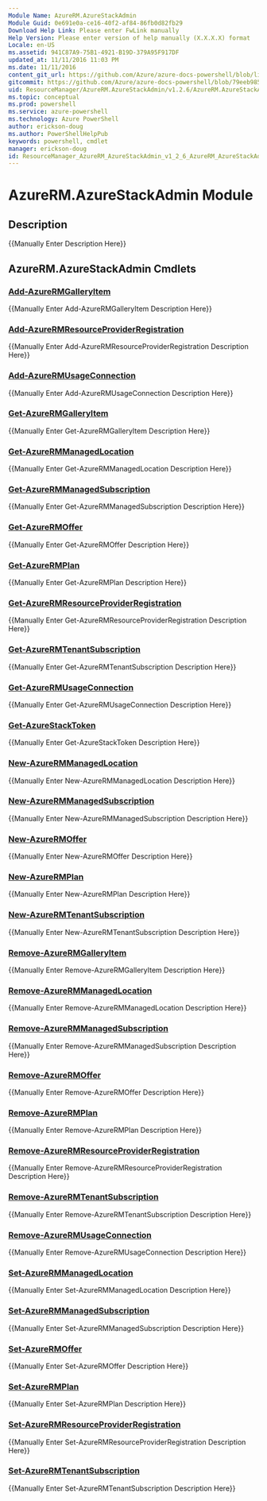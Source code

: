 ```yaml
---
Module Name: AzureRM.AzureStackAdmin
Module Guid: 0e691e0a-ce16-40f2-af84-86fb0d82fb29
Download Help Link: Please enter FwLink manually
Help Version: Please enter version of help manually (X.X.X.X) format
Locale: en-US
ms.assetid: 941C87A9-75B1-4921-B19D-379A95F917DF
updated_at: 11/11/2016 11:03 PM
ms.date: 11/11/2016
content_git_url: https://github.com/Azure/azure-docs-powershell/blob/live/azureps-cmdlets-docs/ResourceManager/AzureRM.AzureStackAdmin/v1.2.6/AzureRM.AzureStackAdmin.md
gitcommit: https://github.com/Azure/azure-docs-powershell/blob/79eeb985ea480979357fb4695832a0c3d29a48bf/azureps-cmdlets-docs/ResourceManager/AzureRM.AzureStackAdmin/v1.2.6/AzureRM.AzureStackAdmin.md
uid: ResourceManager/AzureRM.AzureStackAdmin/v1.2.6/AzureRM.AzureStackAdmin.md
ms.topic: conceptual
ms.prod: powershell
ms.service: azure-powershell
ms.technology: Azure PowerShell
author: erickson-doug
ms.author: PowerShellHelpPub
keywords: powershell, cmdlet
manager: erickson-doug
id: ResourceManager_AzureRM_AzureStackAdmin_v1_2_6_AzureRM_AzureStackAdmin_md
---
```


# AzureRM.AzureStackAdmin Module
## Description
{{Manually Enter Description Here}}

## AzureRM.AzureStackAdmin Cmdlets
### [Add-AzureRMGalleryItem](Add-AzureRMGalleryItem.md)
{{Manually Enter Add-AzureRMGalleryItem Description Here}}

### [Add-AzureRMResourceProviderRegistration](Add-AzureRMResourceProviderRegistration.md)
{{Manually Enter Add-AzureRMResourceProviderRegistration Description Here}}

### [Add-AzureRMUsageConnection](Add-AzureRMUsageConnection.md)
{{Manually Enter Add-AzureRMUsageConnection Description Here}}

### [Get-AzureRMGalleryItem](Get-AzureRMGalleryItem.md)
{{Manually Enter Get-AzureRMGalleryItem Description Here}}

### [Get-AzureRMManagedLocation](Get-AzureRMManagedLocation.md)
{{Manually Enter Get-AzureRMManagedLocation Description Here}}

### [Get-AzureRMManagedSubscription](Get-AzureRMManagedSubscription.md)
{{Manually Enter Get-AzureRMManagedSubscription Description Here}}

### [Get-AzureRMOffer](Get-AzureRMOffer.md)
{{Manually Enter Get-AzureRMOffer Description Here}}

### [Get-AzureRMPlan](Get-AzureRMPlan.md)
{{Manually Enter Get-AzureRMPlan Description Here}}

### [Get-AzureRMResourceProviderRegistration](Get-AzureRMResourceProviderRegistration.md)
{{Manually Enter Get-AzureRMResourceProviderRegistration Description Here}}

### [Get-AzureRMTenantSubscription](Get-AzureRMTenantSubscription.md)
{{Manually Enter Get-AzureRMTenantSubscription Description Here}}

### [Get-AzureRMUsageConnection](Get-AzureRMUsageConnection.md)
{{Manually Enter Get-AzureRMUsageConnection Description Here}}

### [Get-AzureStackToken](Get-AzureStackToken.md)
{{Manually Enter Get-AzureStackToken Description Here}}

### [New-AzureRMManagedLocation](New-AzureRMManagedLocation.md)
{{Manually Enter New-AzureRMManagedLocation Description Here}}

### [New-AzureRMManagedSubscription](New-AzureRMManagedSubscription.md)
{{Manually Enter New-AzureRMManagedSubscription Description Here}}

### [New-AzureRMOffer](New-AzureRMOffer.md)
{{Manually Enter New-AzureRMOffer Description Here}}

### [New-AzureRMPlan](New-AzureRMPlan.md)
{{Manually Enter New-AzureRMPlan Description Here}}

### [New-AzureRMTenantSubscription](New-AzureRMTenantSubscription.md)
{{Manually Enter New-AzureRMTenantSubscription Description Here}}

### [Remove-AzureRMGalleryItem](Remove-AzureRMGalleryItem.md)
{{Manually Enter Remove-AzureRMGalleryItem Description Here}}

### [Remove-AzureRMManagedLocation](Remove-AzureRMManagedLocation.md)
{{Manually Enter Remove-AzureRMManagedLocation Description Here}}

### [Remove-AzureRMManagedSubscription](Remove-AzureRMManagedSubscription.md)
{{Manually Enter Remove-AzureRMManagedSubscription Description Here}}

### [Remove-AzureRMOffer](Remove-AzureRMOffer.md)
{{Manually Enter Remove-AzureRMOffer Description Here}}

### [Remove-AzureRMPlan](Remove-AzureRMPlan.md)
{{Manually Enter Remove-AzureRMPlan Description Here}}

### [Remove-AzureRMResourceProviderRegistration](Remove-AzureRMResourceProviderRegistration.md)
{{Manually Enter Remove-AzureRMResourceProviderRegistration Description Here}}

### [Remove-AzureRMTenantSubscription](Remove-AzureRMTenantSubscription.md)
{{Manually Enter Remove-AzureRMTenantSubscription Description Here}}

### [Remove-AzureRMUsageConnection](Remove-AzureRMUsageConnection.md)
{{Manually Enter Remove-AzureRMUsageConnection Description Here}}

### [Set-AzureRMManagedLocation](Set-AzureRMManagedLocation.md)
{{Manually Enter Set-AzureRMManagedLocation Description Here}}

### [Set-AzureRMManagedSubscription](Set-AzureRMManagedSubscription.md)
{{Manually Enter Set-AzureRMManagedSubscription Description Here}}

### [Set-AzureRMOffer](Set-AzureRMOffer.md)
{{Manually Enter Set-AzureRMOffer Description Here}}

### [Set-AzureRMPlan](Set-AzureRMPlan.md)
{{Manually Enter Set-AzureRMPlan Description Here}}

### [Set-AzureRMResourceProviderRegistration](Set-AzureRMResourceProviderRegistration.md)
{{Manually Enter Set-AzureRMResourceProviderRegistration Description Here}}

### [Set-AzureRMTenantSubscription](Set-AzureRMTenantSubscription.md)
{{Manually Enter Set-AzureRMTenantSubscription Description Here}}

